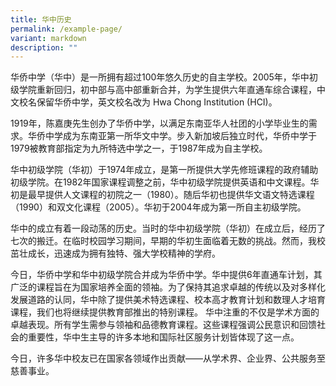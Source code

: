 ```yaml
---
title: 华中历史
permalink: /example-page/
variant: markdown
description: ""
---
```

华侨中学（华中）是一所拥有超过100年悠久历史的自主学校。2005年，华中初级学院重新回归，初中部与高中部重新合并，为学生提供六年直通车综合课程，中文校名保留华侨中学，英文校名改为 Hwa Chong Institution (HCI)。

1919年，陈嘉庚先生创办了华侨中学，以满足东南亚华人社团的小学毕业生的需求。华侨中学成为东南亚第一所华文中学。步入新加坡后独立时代，华侨中学于1979被教育部指定为九所特选中学之一，于1987年成为自主学校。

华中初级学院（华初）于1974年成立，是第一所提供大学先修班课程的政府辅助初级学院。在1982年国家课程调整之前，华中初级学院提供英语和中文课程。华初是最早提供人文课程的初院之一（1980）。随后华初也提供华文语文特选课程（1990）和双文化课程（2005）。华初于2004年成为第一所自主初级学院。
 
华中的成立有着一段动荡的历史。当时的华中初级学院（华初）在成立后，经历了七次的搬迁。在临时校园学习期间，早期的华初生面临着无数的挑战。然而，我校茁壮成长，迅速成为拥有独特、强大学校精神的学府。

今日，华侨中学和华中初级学院合并成为华侨中学。华中提供6年直通车计划，其广泛的课程旨在为国家培养全面的领袖。为了保持其追求卓越的传统以及对多样化发展道路的认同，华中除了提供美术特选课程、校本高才教育计划和数理人才培育课程，我们也将继续提供教育部推出的特别课程。
华中注重的不仅是学术方面的卓越表现。所有学生需参与领袖和品德教育课程。这些课程强调公民意识和回馈社会的重要性，华中生主导的许多本地和国际社区服务计划皆体现了这一点。

今日，许多华中校友已在国家各领域作出贡献——从学术界、企业界、公共服务至慈善事业。
